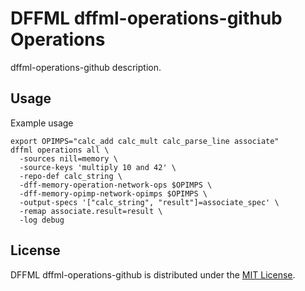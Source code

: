# DFFML dffml-operations-github Operations

dffml-operations-github description.

## Usage

Example usage

```console
export OPIMPS="calc_add calc_mult calc_parse_line associate"
dffml operations all \
  -sources nill=memory \
  -source-keys 'multiply 10 and 42' \
  -repo-def calc_string \
  -dff-memory-operation-network-ops $OPIMPS \
  -dff-memory-opimp-network-opimps $OPIMPS \
  -output-specs '["calc_string", "result"]=associate_spec' \
  -remap associate.result=result \
  -log debug
```

## License

DFFML dffml-operations-github is distributed under the [MIT License](LICENSE).

